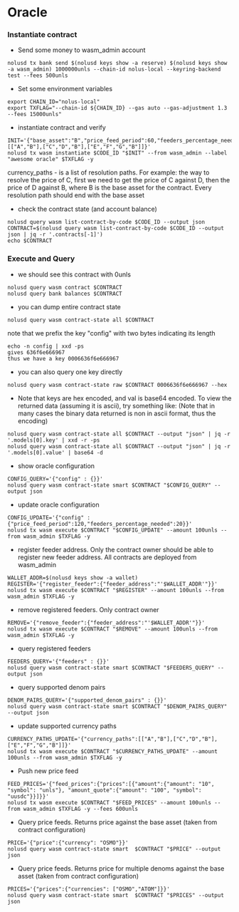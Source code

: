 # Oracle


### Instantiate contract

* Send some money to wasm_admin account
```
nolusd tx bank send $(nolusd keys show -a reserve) $(nolusd keys show -a wasm_admin) 1000000unls --chain-id nolus-local --keyring-backend test --fees 500unls
```
* Set some environment variables
```
export CHAIN_ID="nolus-local"
export TXFLAG="--chain-id ${CHAIN_ID} --gas auto --gas-adjustment 1.3 --fees 15000unls"
```

* instantiate contract and verify
```
INIT='{"base_asset":"B","price_feed_period":60,"feeders_percentage_needed":50,"currency_paths":[["A","B"],["C","D","B"],["E","F","G","B"]]}'
nolusd tx wasm instantiate $CODE_ID "$INIT" --from wasm_admin --label "awesome oracle" $TXFLAG -y
```
currency_paths - is a list of resolution paths. For example: the way to resolve the price of C, first we need to get the price of C against D, then the price of D against B, where B is the base asset for the contract. Every resolution path should end with the base asset


* check the contract state (and account balance)
```
nolusd query wasm list-contract-by-code $CODE_ID --output json
CONTRACT=$(nolusd query wasm list-contract-by-code $CODE_ID --output json | jq -r '.contracts[-1]')
echo $CONTRACT
```

### Execute and Query

* we should see this contract with 0unls
```
nolusd query wasm contract $CONTRACT
nolusd query bank balances $CONTRACT
```

* you can dump entire contract state
```
nolusd query wasm contract-state all $CONTRACT
```

note that we prefix the key "config" with two bytes indicating its length
```
echo -n config | xxd -ps
gives 636f6e666967
thus we have a key 0006636f6e666967
```

* you can also query one key directly
```
nolusd query wasm contract-state raw $CONTRACT 0006636f6e666967 --hex
```

* Note that keys are hex encoded, and val is base64 encoded.
To view the returned data (assuming it is ascii), try something like:
(Note that in many cases the binary data returned is non in ascii format, thus the encoding)
```
nolusd query wasm contract-state all $CONTRACT --output "json" | jq -r '.models[0].key' | xxd -r -ps
nolusd query wasm contract-state all $CONTRACT --output "json" | jq -r '.models[0].value' | base64 -d
```

* show oracle configuration
```
CONFIG_QUERY='{"config" : {}}'
nolusd query wasm contract-state smart $CONTRACT "$CONFIG_QUERY" --output json
```

* update oracle configuration
```
CONFIG_UPDATE='{"config" : {"price_feed_period":120,"feeders_percentage_needed":20}}'
nolusd tx wasm execute $CONTRACT "$CONFIG_UPDATE" --amount 100unls --from wasm_admin $TXFLAG -y
```

* register feeder address. Only the contract owner should be able to register new feeder address. All contracts are deployed from wasm_admin
```
WALLET_ADDR=$(nolusd keys show -a wallet)
REGISTER='{"register_feeder":{"feeder_address":"'$WALLET_ADDR'"}}'
nolusd tx wasm execute $CONTRACT "$REGISTER" --amount 100unls --from wasm_admin $TXFLAG -y
```

* remove registered feeders. Only contract owner
```
REMOVE='{"remove_feeder":{"feeder_address":"'$WALLET_ADDR'"}}'
nolusd tx wasm execute $CONTRACT "$REMOVE" --amount 100unls --from wasm_admin $TXFLAG -y
```

* query registered feeders
```
FEEDERS_QUERY='{"feeders" : {}}'
nolusd query wasm contract-state smart $CONTRACT "$FEEDERS_QUERY" --output json
```

* query supported denom pairs
```
DENOM_PAIRS_QUERY='{"supported_denom_pairs" : {}}'
nolusd query wasm contract-state smart $CONTRACT "$DENOM_PAIRS_QUERY" --output json
```

* update supported currency paths
```
CURRENCY_PATHS_UPDATE='{"currency_paths":[["A","B"],["C","D","B"],["E","F","G","B"]]}'
nolusd tx wasm execute $CONTRACT "$CURRENCY_PATHS_UPDATE" --amount 100unls --from wasm_admin $TXFLAG -y
```

* Push new price feed
```
FEED_PRICES='{"feed_prices":{"prices":[{"amount":{"amount": "10", "symbol": "unls"}, "amount_quote":{"amount": "100", "symbol": "uusdc"}}]}}'
nolusd tx wasm execute $CONTRACT "$FEED_PRICES" --amount 100unls --from wasm_admin $TXFLAG -y --fees 600unls
```

* Query price feeds. Returns price against the base asset (taken from contract configuration)
```
PRICE='{"price":{"currency": "OSMO"}}'
nolusd query wasm contract-state smart  $CONTRACT "$PRICE" --output json
```
* Query price feeds. Returns price for multiple denoms against the base asset (taken from contract configuration)
```
PRICES='{"prices":{"currencies": ["OSMO","ATOM"]}}'
nolusd query wasm contract-state smart  $CONTRACT "$PRICES" --output json
```
